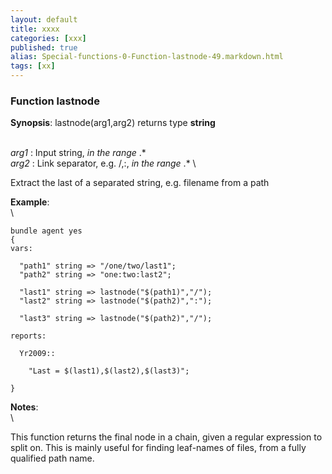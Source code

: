 ```yaml
---
layout: default
title: xxxx
categories: [xxx]
published: true
alias: Special-functions-0-Function-lastnode-49.markdown.html
tags: [xx]
---
```


### Function lastnode

**Synopsis**: lastnode(arg1,arg2) returns type **string**

\
 *arg1* : Input string, *in the range* .\* \
 *arg2* : Link separator, e.g. /,:, *in the range* .\* \

Extract the last of a separated string, e.g. filename from a path

**Example**:\
 \

    bundle agent yes
    {
    vars:

      "path1" string => "/one/two/last1";
      "path2" string => "one:two:last2";

      "last1" string => lastnode("$(path1)","/");
      "last2" string => lastnode("$(path2)",":");

      "last3" string => lastnode("$(path2)","/");

    reports:

      Yr2009::

        "Last = $(last1),$(last2),$(last3)";

    }

**Notes**:\
 \

This function returns the final node in a chain, given a regular
expression to split on. This is mainly useful for finding leaf-names of
files, from a fully qualified path name.
